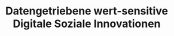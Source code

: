 ---
id: "ws-dsi" # nochmal überlegen
method: "Projektseminar"
institution: "Fakultät für Mathematik, Informatik und Naturwissenschaften"
title: "Datengetriebene wert-sensitive Digitale Soziale Innovationen"
title_project:
title_short: "WS DSI"
period: "Apr 23 ­­- May 24 (12 months)"
foerderlinie: "Transferorientierte Data Literacy"
round: "2"
lecture2go:
uhh_url: "https://www.hcl.uni-hamburg.de/ddlitlab/data-literacy-lehrlabor/zweite-foerderrunde/21-ws-dsi.html"
contributors: "Laura Fichtner"
mentor: "Larissa Gebken"
quote: "Um jedoch bei der Entwicklung einer DSI (Digitalen Sozialen Innovation) nicht mehr Schaden zu verursachen als zu helfen, ist die Betrachtung von Werten und der ethischen Perspektive unabdingbar."
text: |
    ### Ausrichtung des Lehrlabors

    Dieses Lehrlabor richtete sich im Studium Generale an Studierende aller Fächer. Ein Hauptziel war es, gesellschaftliche Herausforderungen mit Technologien zu adressieren und diese Herausforderungen direkt aus der Zivilgesellschaft zu generieren. Weiterhin war es Ziel des Lehrprojekts, Studierende für digitale soziale Innovationen bzw. wert-sensitive Technologieentwicklung zu sensibilisieren und ihnen die Möglichkeit zu geben, praktisch mit gemeinnützigen Organisationen zusammenzuarbeiten.

    Bereits im Studium sollte ein Raum für Erfahrungen mit interdisziplinären Arbeiten bereitgestellt werden, was in der Praxis, gerade im digitalen Bereich, von äußerster Wichtigkeit ist, und bei den Studierenden ein Bewusstsein für die ethischen und gesellschaftlichen Dimensionen digitaler Technologien schafft. Außerdem sollte den Studierenden Projekte ermöglicht werden, die tatsächlich auch einen positiven Effekt in der Welt haben beziehungsweise möglicherweise in der Praxis weiterentwickelt werden können.

    ### Rückblick und Ergebnisse

    In Kooperation mit der Hilfsorganisation Clubkinder e.V. wurde eine Anwendung entwickelt, die einen positiven Einfluss auf die Gesellschaft nehmen kann. Dazu wurden mithilfe von „Value Sensitive Design“ die Werte sowie die ethischen Dilemmata (z.B. Datenschutz vs. Individualisierung von Informationen) in den Blick genommen, die bei der Entwicklung der Anwendung berücksichtigt werden mussten. Auf dieser Basis konnten mit Design Thinking-Methoden Ideen entwickelt und reflektiert werden. Neben dem kreativen und verantwortungsvollen Umgang mit Daten wurden auch praktische Kompetenzen zum Beziehen, Verarbeiten und Visualisieren von Daten mit Jupyter Notebooks vermittelt.

    Auch die nötigen Python-Programmierkenntnisse konnten im Rahmen der Veranstaltung gelernt werden. Dadurch war dieses Angebot für alle Studierenden offen, deren unterschiedliche Fachperspektiven ausdrücklich erwünscht waren. Die Veranstaltung wurde im Wintersemester 23/24 als Blockseminar bzw. Hackathon durchgeführt.

image: "https://www.hcl.uni-hamburg.de/16954393/alexander-sinn-kgltfcgfc28-unsplash-733x414-b3579c0bf0dbc8eb96973d5799eec2683cf31ced.jpg"
image_credit: "alexander sinn / unsplash"
link_external: "https://clubkinder.de/"
stine: "WiSe 2023/24: Projektseminar https://www.stine.uni-hamburg.de/scripts/mgrqispi.dll?APPNAME=CampusNet&PRGNAME=COURSEDETAILS&ARGUMENTS=-N000000000000001,-N000605,-N0,-N387473992990420,-N387473992958421,-N0,-N0,-N3,-AQf6-mYmqcUmmRYRfQuWbPzAF7uKvWYLNQSRHWQpdCfGuOMKMvq6YPNmQxWf9mMLurq6qYUm6mDKWfzR3Hz9NvWpHHgPDvZUeQzUNVWmVmfP6cqoU4SRyPQWWQMBNc-RqeZoYvSRoHQUoRI7ZVNetYbNZ3uUtOQWdWfD9xUWL3IWxVuPePqLoVqyZeDWSPZnjeumCmzPZQDLgQdAA4gUhQjHBfB7ZVZWhWMoLPM5PPgmTeNHlRqHWeZUBmumXWWPfYgWXcMWEmI5BYuWI7Y7jOYmIfIUTRjAVRWpVHbZeVBPKcSU-7-ewQNcjQNmevMKWvNL6HjPCWvZMRBGaxuWTcDPPe-RfYQHtRfUArDPMPSHAObZjffwa4QHsWoWCWdLAHNa-7NUaxSeZxd6HrqH8QWHYHYGbPZDNcze9RdLExQoAYDKZmMWpCQ5fQYU0fdUJWdmuQB5-RMRsmMpfrgUMQkZLOSK94ULMQDAvcumHWoi-PonNmYZYPWnZrq7teDVFVBAqeDGIeQHjQ-c9eDZ7ef5kWgRSON5NQM5dc-e6PDPlHURv4MU7coWQPBUUPZKkfBRsmYWuQBZumooxfz5IQjpVeMHJOjAQ7dL9WDAKfqmXcgp6fYmkOdZsxYoevBFAOMLavQ5JQuiZxuP-RWWCOzwAmzfw3uajW-PHPNWtRQn-W-WuWfLZmz5TRjWe4uLQcZLEvSWJRffFVMWlWY5CRUKMxZoQQQR9eZ5h3I7ZYB9Fvd6t3Q5JvY6X4BW7QDZx"
---